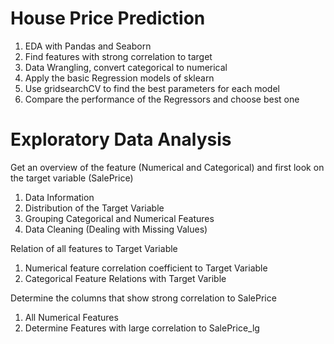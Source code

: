# House Price Prediction

1. EDA with Pandas and Seaborn
2. Find features with strong correlation to target
3. Data Wrangling, convert categorical to numerical
4. Apply the basic Regression models of sklearn
5. Use gridsearchCV to find the best parameters for each model
6. Compare the performance of the Regressors and choose best one

# Exploratory Data Analysis

Get an overview of the feature (Numerical and Categorical) and first look on the target variable (SalePrice)
1. Data Information 
2. Distribution of the Target Variable
3. Grouping Categorical and Numerical Features
4. Data Cleaning (Dealing with Missing Values)

Relation of all features to Target Variable
1. Numerical feature correlation coefficient to Target Variable
2. Categorical Feature Relations with Target Varible 

Determine the columns that show strong correlation to SalePrice
1. All Numerical Features
2. Determine Features with large correlation to SalePrice_lg
